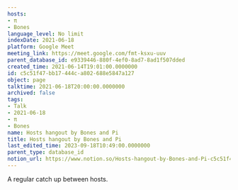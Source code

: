 ```yaml
---
hosts:
- π
- Bones
language_level: No limit
indexDate: 2021-06-18
platform: Google Meet
meeting_link: https://meet.google.com/fmt-ksxu-uuv
parent_database_id: e9339446-880f-4ef0-8ad7-8ad1f507dded
created_time: 2021-06-14T19:01:00.0000000
id: c5c51f47-bb17-444c-a802-688e5847a127
object: page
talktime: 2021-06-18T20:00:00.0000000
archived: false
tags:
- Talk
- 2021-06-18
- π
- Bones
name: Hosts hangout by Bones and Pi
title: Hosts hangout by Bones and Pi
last_edited_time: 2023-09-18T10:49:00.0000000
parent_type: database_id
notion_url: https://www.notion.so/Hosts-hangout-by-Bones-and-Pi-c5c51f47bb17444ca802688e5847a127
---
```


A regular catch up between hosts.


